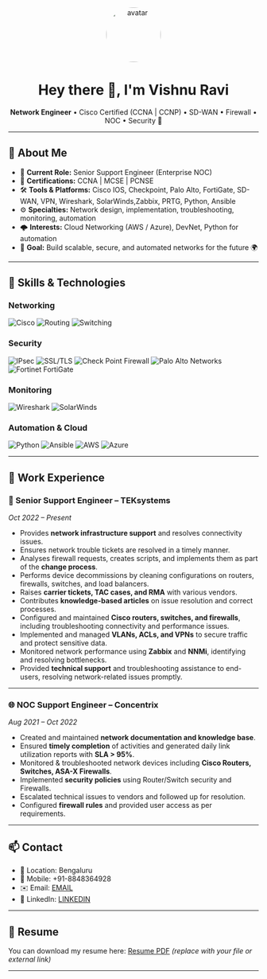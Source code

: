 <!--
  Replace:
   - YOUR_NAME -> your full name
   - GITHUB_USERNAME -> your GitHub username (this file must live in a repo named exactly this)
   - PROFILE_PICTURE_URL -> URL to your avatar (optional)
   - SHORT_BIO, LOCATION, EMAIL, LINKEDIN, WEBSITE -> your info
   - Update Certifications, Tools, Interests, Projects as needed
-->

<div align="center">
  <img src="PROFILE_PICTURE_URL" alt="avatar" width="110" style="border-radius:50%"/>
  <h1>Hey there 👋, I'm <b>Vishnu Ravi</b></h1>
  <p><strong>Network Engineer</strong> • Cisco Certified (CCNA | CCNP) • SD-WAN • Firewall • NOC • Security 🚀</p>
</div>

---

## 📌 About Me
- 🔹 **Current Role:** Senior Support Engineer (Enterprise NOC)  
- 🧾 **Certifications:** CCNA | MCSE |  PCNSE
- 🛠 **Tools & Platforms:** Cisco IOS, Checkpoint, Palo Alto, FortiGate, SD-WAN, VPN, Wireshark, SolarWinds,Zabbix, PRTG, Python, Ansible  
- ⚙️ **Specialties:** Network design, implementation, troubleshooting, monitoring, automation  
- 🌩 **Interests:** Cloud Networking (AWS / Azure), DevNet, Python for automation  
- 🎯 **Goal:** Build scalable, secure, and automated networks for the future 🌍

---

## 🧰 Skills & Technologies

### Networking
![Cisco](https://img.shields.io/badge/Cisco-0072C6?style=for-the-badge&logo=cisco)
![Routing](https://img.shields.io/badge/Routing-0A7FFF?style=for-the-badge)
![Switching](https://img.shields.io/badge/Switching-FF7A00?style=for-the-badge)

### Security 
![IPsec](https://img.shields.io/badge/IPsec-000000?style=for-the-badge&logo=ipsec&logoColor=white) 
![SSL/TLS](https://img.shields.io/badge/SSL%2FTLS-3046A6?style=for-the-badge&logo=openssl&logoColor=white)
![Check Point Firewall](https://img.shields.io/badge/Check%20Point-52B350?style=for-the-badge&logo=checkpoint&logoColor=white) 
![Palo Alto Networks](https://img.shields.io/badge/Palo%20Alto%20Networks-006699?style=for-the-badge&logo=palo-alto-networks&logoColor=white) 
![Fortinet FortiGate](https://img.shields.io/badge/Fortinet%20FortiGate-FF2200?style=for-the-badge&logo=fortinet&logoColor=white)

### Monitoring
![Wireshark](https://img.shields.io/badge/Wireshark-0078D4?style=for-the-badge)
![SolarWinds](https://img.shields.io/badge/SolarWinds-FFB000?style=for-the-badge)

### Automation & Cloud
![Python](https://img.shields.io/badge/Python-3776AB?style=for-the-badge&logo=python)
![Ansible](https://img.shields.io/badge/Ansible-EE0000?style=for-the-badge&logo=ansible)
![AWS](https://img.shields.io/badge/AWS-232F3E?style=for-the-badge&logo=amazonaws)
![Azure](https://img.shields.io/badge/Azure-0078D4?style=for-the-badge&logo=microsoftazure)

---

## 💼 Work Experience

### 🚀 Senior Support Engineer – **TEKsystems**  
*Oct 2022 – Present*  

- Provides **network infrastructure support** and resolves connectivity issues.  
- Ensures network trouble tickets are resolved in a timely manner.  
- Analyses firewall requests, creates scripts, and implements them as part of the **change process**.  
- Performs device decommissions by cleaning configurations on routers, firewalls, switches, and load balancers.  
- Raises **carrier tickets, TAC cases, and RMA** with various vendors.  
- Contributes **knowledge-based articles** on issue resolution and correct processes.  
- Configured and maintained **Cisco routers, switches, and firewalls**, including troubleshooting connectivity and performance issues.  
- Implemented and managed **VLANs, ACLs, and VPNs** to secure traffic and protect sensitive data.  
- Monitored network performance using **Zabbix** and **NNMi**, identifying and resolving bottlenecks.  
- Provided **technical support** and troubleshooting assistance to end-users, resolving network-related issues promptly.  

---

### 🌐 NOC Support Engineer – **Concentrix**  
*Aug 2021 – Oct 2022*  
  
- Created and maintained **network documentation and knowledge base**.  
- Ensured **timely completion** of activities and generated daily link utilization reports with **SLA > 95%**.  
- Monitored & troubleshooted network devices including **Cisco Routers, Switches, ASA-X Firewalls**.  
- Implemented **security policies** using Router/Switch security and Firewalls.  
- Escalated technical issues to vendors and followed up for resolution.  
- Configured **firewall rules** and provided user access as per requirements.  


---

## 📫 Contact
- 📍 Location: Bengaluru  
- 📱 Mobile: +91-8848364928
- ✉️ Email: [EMAIL](vishnu310597@gmail.com)  
- 🔗 LinkedIn: [LINKEDIN](https://linkedin.com/in/https://www.linkedin.com/in/vishnu-ravi-b386a9152/)  

---

## 🧾 Resume
You can download my resume here: [Resume PDF]([./Resume.pdf](https://drive.google.com/file/d/1GA-KKPjdXeFK3M6nqJYt8qPh4i0_iH-v/view?usp=sharing)) *(replace with your file or external link)*

---



